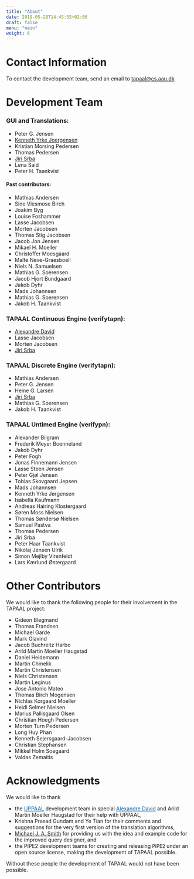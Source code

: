 ```yaml
---
title: "About"
date: 2019-05-28T14:45:55+02:00
draft: false
menu: "main"
weight: 6
---
```


# Contact Information


To contact the development team, send an email to [tapaal@cs.aau.dk](mailto:tapaal@cs.aau.dk)


# Development Team

### **GUI and Translations**:


*   Peter G. Jensen
*   [Kenneth Yrke Joergensen](http://yrke.dk)
*   Kristian Morsing Pedersen
*   Thomas Pedersen
*   [Jiri Srba](http://www.cs.aau.dk/~srba)
*   Lena Said
*   Peter H. Taankvist



#### **Past contributors:**

*   Mathias Andersen
*   Sine Viesmose Birch
*   Joakim Byg
*   Louise Foshammer
*   Lasse Jacobsen
*   Morten Jacobsen
*   Thomas Stig Jacobsen
*   Jacob Jon Jensen
*   Mikael H. Moeller
*   Christoffer Moesgaard
*   Malte Neve-Graesboell
*   Niels N. Samuelsen
*   Mathias G. Soerensen
*   Jacob Hjort Bundgaard
*   Jakob Dyhr
*   Mads Johannsen
*   Mathias G. Soerensen
*   Jakob H. Taankvist


### TAPAAL Continuous Engine (verifytapn):

*   [Alexandre David](http://www.cs.aau.dk/~adavid)
*   Lasse Jacobsen
*   Morten Jacobsen
*   [Jiri Srba](http://www.cs.aau.dk/~srba)

### TAPAAL Discrete Engine (verifytapn):

*   Mathias Andersen
*   Peter G. Jensen
*   Heine G. Larsen
*   [Jiri Srba](http://www.cs.aau.dk/~srba)
*   Mathias G. Soerensen
*   Jakob H. Taankvist

### TAPAAL Untimed Engine (verifypn):

*   Alexander Bilgram 
*   Frederik Meyer Boenneland 
*   Jakob Dyhr 
*   Peter Fogh 
*   Jonas Finnemann Jensen 
*   Lasse Steen Jensen 
*   Peter Gjøl Jensen 
*   Tobias Skovgaard Jepsen 
*   Mads Johannsen 
*   Kenneth Yrke Jørgensen 
*   Isabella Kaufmann 
*   Andreas Hairing Klostergaard 
*   Søren Moss Nielsen 
*   Thomas Søndersø Nielsen 
*   Samuel Pastva 
*   Thomas Pedersen 
*   Jiri Srba 
*   Peter Haar Taankvist 
*   Nikolaj Jensen Ulrik 
*   Simon Mejlby Virenfeldt 
*   Lars Kærlund Østergaard 


# Other Contributors

We would like to thank the following people for their involvement in the TAPAAL project:

*   Gideon Blegmand
*   Thomas Frandsen
*   Michael Garde
*   Mark Glavind
*   Jacob Buchreitz Harbo
*   Arild Martin Moeller Haugstad
*   Daniel Heidemann
*   Martin Chmelik
*   Martin Christensen
*   Niels Christensen
*   Martin Leginus
*   Jose Antonio Mateo
*   Thomas Birch Mogensen
*   Nichlas Korgaard Moeller
*   Heidi Selmer Nielsen
*   Marius Pallisgaard Olsen
*   Christian Hoegh Pedersen
*   Morten Turn Pedersen
*   Long Huy Phan
*   Kenneth Sejersgaard-Jacobsen
*   Christian Stephansen
*   Mikkel Holm Soegaard
*   Valdas Zemaitis

# Acknowledgments

We would like to thank

*   the [<span style="color: rgb(0, 102, 179); text-decoration: none; background: inherit; ">UPPAAL</span>](http://www.uppaal.org/) development team in special [<span style="color: rgb(0, 102, 179); text-decoration: none; background: inherit; ">Alexandre David</span>](http://www.cs.aau.dk/~adavid) and Arild Martin Moeller Haugstad for their help with UPPAAL, 
*   Krishna Prasad Gundam and Ye Tian for their comments and suggestions for the very first version of the translation algorithms, 
*   <span style="color: rgb(0, 102, 179); text-decoration: none; background: inherit; ">[Michael J. A. Smith](http://www.imm.dtu.dk/~mjas/ "Opens external link in new window")</span> for providing us with the idea and example code for the improved query designer, and 
*   the PIPE2 development teams for creating and releasing <span style="font-size: 12.92px; ">PIPE2 </span>under an open source license, making the development of TAPAAL possible.

Without these people the development of TAPAAL would not have been possible.
